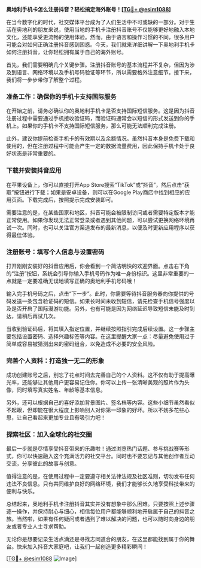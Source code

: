 **奥地利手机卡怎么注册抖音？轻松搞定海外账号！[[TG💪+ @esim1088](https://t.me/s/esim1088)]**

在当今数字化的时代，社交媒体平台成为了人们生活中不可或缺的一部分。对于生活在奥地利的朋友来说，使用当地的手机卡注册抖音账号不仅能够更好地融入本地文化，还能享受更流畅的使用体验。然而，由于语言和操作习惯的不同，很多用户可能会对如何正确注册抖音感到困惑。今天，我们就来详细讲解一下奥地利手机卡如何注册抖音，让你轻松拥有属于自己的海外账号。

首先，我们需要明确几个关键步骤。注册抖音账号的基本流程并不复杂，但因为涉及到语言、网络环境以及手机号码验证等环节，所以需要格外注意细节。接下来，我们将一步步带你了解整个过程。

### 准备工作：确保你的手机卡支持国际服务

在开始之前，请务必确认你的奥地利手机卡是否支持国际短信服务。这是因为抖音注册过程中需要通过手机接收验证码，而验证码通常会以短信的形式发送到你的手机上。如果你的手机卡不支持国际短信服务，那么可能无法顺利完成注册。

此外，建议你提前检查手机卡的有效期以及余额情况。虽然抖音本身是免费下载和使用的，但在注册过程中可能会产生一定的数据流量费用，因此保持手机卡处于良好状态是非常重要的。

### 下载并安装抖音应用

在苹果设备上，你可以直接打开App Store搜索“TikTok”或“抖音”，然后点击“获取”按钮进行下载；如果是安卓设备，则可以在Google Play商店中找到相应的应用页面。下载完成后，按照提示完成安装即可。

需要注意的是，在某些国家和地区，抖音可能会被限制访问或者需要特定版本才能正常使用。如果你发现无法正常登录或者遇到其他问题，可以尝试更换网络环境再试一次。同时，也可以关注官方渠道发布的最新消息，以便及时更新应用程序以获得最佳体验。

### 注册账号：填写个人信息与设置密码

打开刚刚安装好的抖音应用后，你会看到一个简洁明快的欢迎界面。点击右下角的“注册”按钮，系统会引导你输入手机号码作为唯一身份标识。这里非常重要的一点就是一定要准确无误地填写正确的奥地利手机号码哦！

输入完手机号码之后，点击“下一步”。此时，你需要等待抖音服务器向你提供的号码发送一条包含验证码的短信。如果长时间未收到短信，请先检查手机信号强度以及是否开启了国际漫游功能。另外，也有可能是因为网络延迟导致短信未能及时到达，请稍后再试几次。

当收到验证码后，将其填入指定位置，并继续按照指引完成后续设置。这一步骤主要包括设置密码、选择兴趣标签等内容。在这里提醒大家一点：尽量避免使用过于简单或容易被猜测出来的密码组合，以免造成不必要的安全风险。

### 完善个人资料：打造独一无二的形象

成功创建账号之后，别忘了花点时间去完善自己的个人资料。这不仅有助于提高曝光率，还能够让其他用户更容易记住你。你可以上传一张清晰美观的照片作为头像，同时填写真实姓名、年龄等基本信息。

另外，还可以根据自己的喜好添加背景图片、签名档等内容。这些小细节虽然看似不起眼，但却能在很大程度上影响别人对你第一印象的好坏。所以不妨多花些心思，让自己看起来更加专业且有吸引力吧！

### 探索社区：加入全球化的社交圈

最后一步就是尽情享受抖音带来的乐趣啦！通过浏览热门话题、参与挑战赛等形式，你可以快速融入这个充满活力的社交平台。同时也不要忘记与其他创作者互动交流，分享彼此的故事与创意。

值得注意的是，在使用过程中一定要遵守相关法律法规及社区准则，切勿发布任何违法不良信息。只有共同维护良好的网络环境，我们才能够长久地享受科技带来的便利与快乐。

总结起来，奥地利手机卡注册抖音其实并没有想象中那么困难。只要按照上述步骤逐一操作，并保持耐心与细心，相信每位用户都能够顺利地开启属于自己的抖音之旅。当然啦，如果有任何疑问或者遇到了难以解决的问题，也可以随时向身边的朋友或者专业人士寻求帮助。

无论你是想要记录生活点滴还是寻找志同道合的朋友，在这里都能找到属于你的舞台。快来加入抖音大家庭吧，让我们一起创造更多精彩瞬间！

[[TG💪+ @esim1088](https://t.me/s/esim1088) ![Image](https://i.postimg.cc/4NQfJmqS/Snipaste-2025-05-13-00-14-12.png)]